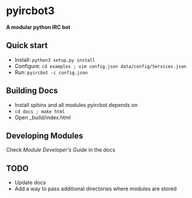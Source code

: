 pyircbot3
=========
**A modular python IRC bot**

Quick start
-----------

* Install: `python3 setup.py install`
* Configure: `cd examples ; vim config.json data/config/Services.json`
* Run: `pyircbot -c config.json`


Building Docs
-------------

* Install sphinx and all modules pyircbot depends on
* `cd docs ; make html`
* Open _build/index.html

Developing Modules
------------------

Check *Module Developer’s Guide* in the docs

TODO
----

* Update docs
* Add a way to pass additional directories where modules are stored
